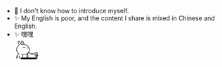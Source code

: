 - 👋 I don't know how to introduce myself.
- ✨ My English is poor, and the content I share is mixed in Chinese and English.
- ✨ 嘿嘿  
![image](https://github.com/Zichuana/Zichuana/blob/main/4.gif)  
<!---
Zichuana/Zichuana is a ✨ special ✨ repository because its `README.md` (this file) appears on your GitHub profile.
You can click the Preview link to take a look at your changes.
--->
